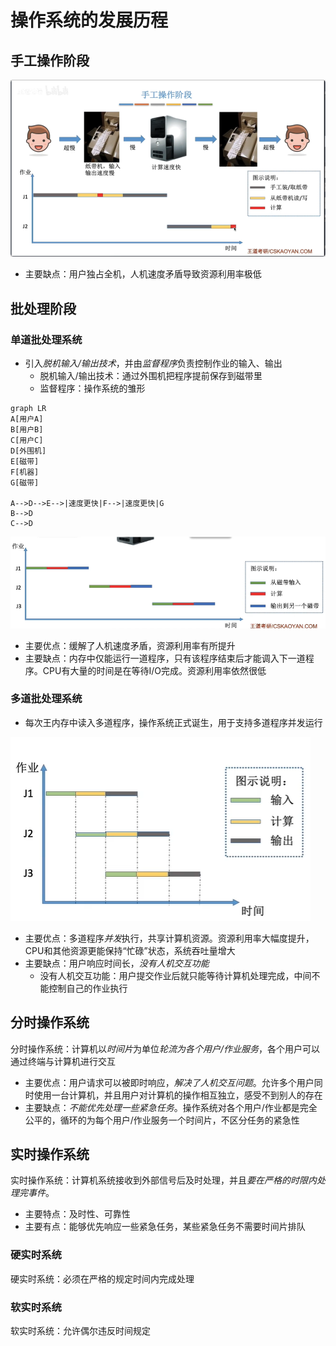 # 操作系统的发展历程

## 手工操作阶段

![20240805204657.png](../../attachment/png/Pasted%20image%2020240805204657.png)

- 主要缺点：用户独占全机，人机速度矛盾导致资源利用率极低

## 批处理阶段

### 单道批处理系统

- 引入*脱机输入/输出技术*，并由*监督程序*负责控制作业的输入、输出
	- 脱机输入/输出技术：通过外围机把程序提前保存到磁带里
	- 监督程序：操作系统的雏形

```mermaid
graph LR
A[用户A]
B[用户B]
C[用户C]
D[外围机]
E[磁带]
F[机器]
G[磁带]

A-->D-->E-->|速度更快|F-->|速度更快|G
B-->D
C-->D
```
![20240805205707.png](../../attachment/png/Pasted%20image%2020240805205707.png)

- 主要优点：缓解了人机速度矛盾，资源利用率有所提升
- 主要缺点：内存中仅能运行一道程序，只有该程序结束后才能调入下一道程序。CPU有大量的时间是在等待I/O完成。资源利用率依然很低


### 多道批处理系统
- 每次王内存中读入多道程序，操作系统正式诞生，用于支持多道程序并发运行

![../../attachment 3/Pasted image 20240805210436.png](../../attachment/png/Pasted%20image%2020240805210436.png)

- 主要优点：多道程序*并发*执行，共享计算机资源。资源利用率大幅度提升，CPU和其他资源更能保持“忙碌”状态，系统吞吐量增大
- 主要缺点：用户响应时间长，*没有人机交互功能*
	- 没有人机交互功能：用户提交作业后就只能等待计算机处理完成，中间不能控制自己的作业执行


## 分时操作系统

分时操作系统：计算机以*时间片*为单位*轮流为各个用户/作业服务*，各个用户可以通过终端与计算机进行交互

- 主要优点：用户请求可以被即时响应，*解决了人机交互问题*。允许多个用户同时使用一台计算机，并且用户对计算机的操作相互独立，感受不到别人的存在
- 主要缺点：*不能优先处理一些紧急任务*。操作系统对各个用户/作业都是完全公平的，循环的为每个用户/作业服务一个时间片，不区分任务的紧急性

## 实时操作系统

实时操作系统：计算机系统接收到外部信号后及时处理，并且*要在严格的时限内处理完事件*。
- 主要特点：及时性、可靠性
- 主要有点：能够优先响应一些紧急任务，某些紧急任务不需要时间片排队

### 硬实时系统

硬实时系统：必须在严格的规定时间内完成处理 

### 软实时系统

软实时系统：允许偶尔违反时间规定